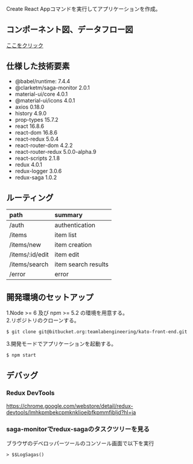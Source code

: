 Create React Appコマンドを実行してアプリケーションを作成。

## コンポーネント図、データフロー図 
[ここをクリック](https://www.draw.io/?state=%7B%22ids%22:%5B%221Mopynv8m9mjoLCUTw6EjmkV4LyIG_ADQ%22%5D,%22action%22:%22open%22,%22userId%22:%22100742367029514067037%22%7D#G1Mopynv8m9mjoLCUTw6EjmkV4LyIG_ADQ)

## 仕様した技術要素
- @babel/runtime: 7.4.4
- @clarketm/saga-monitor 2.0.1
- material-ui/core 4.0.1
- @material-ui/icons 4.0.1
- axios 0.18.0
- history 4.9.0
- prop-types 15.7.2
- react 16.8.6
- react-dom 16.8.6
- react-redux 5.0.4
- react-router-dom 4.2.2
- react-router-redux 5.0.0-alpha.9
- react-scripts 2.1.8
- redux 4.0.1
- redux-logger 3.0.6
- redux-saga 1.0.2

## ルーティング
| path            | summary             |
|:----------------|:--------------------|
| /auth           | authentication      |
| /items          | item list           |
| /items/new      | item creation       |
| /items/:id/edit | item edit           |
| /items/search   | item search results |
| /error          | error               |

## 開発環境のセットアップ
1.Node >= 6 及び npm >= 5.2 の環境を用意する。  
2.リポジトリのクローンする。
```
$ git clone git@bitbucket.org:teamlabengineering/kato-front-end.git
```
3.開発モードでアプリケーションを起動する。
```
$ npm start
```

## デバッグ
### Redux DevTools
https://chrome.google.com/webstore/detail/redux-devtools/lmhkpmbekcpmknklioeibfkpmmfibljd?hl=ja

### saga-monitorでredux-sagaのタスクツリーを見る
ブラウザのデベロッパーツールのコンソール画面で以下を実行
```
> $$LogSagas()
```
